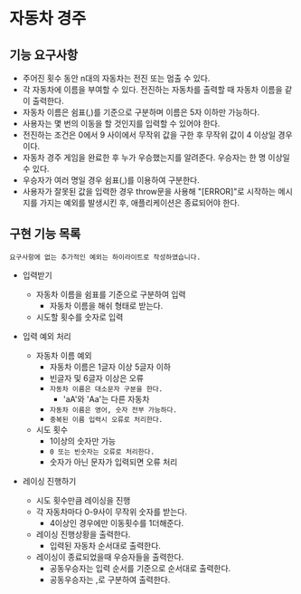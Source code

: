 # 자동차 경주

## 기능 요구사항
- 주어진 횟수 동안 n대의 자동차는 전진 또는 멈출 수 있다.
- 각 자동차에 이름을 부여할 수 있다. 전진하는 자동차를 출력할 때 자동차 이름을 같이 출력한다.
- 자동차 이름은 쉼표(,)를 기준으로 구분하며 이름은 5자 이하만 가능하다.
- 사용자는 몇 번의 이동을 할 것인지를 입력할 수 있어야 한다.
- 전진하는 조건은 0에서 9 사이에서 무작위 값을 구한 후 무작위 값이 4 이상일 경우이다.
- 자동차 경주 게임을 완료한 후 누가 우승했는지를 알려준다. 우승자는 한 명 이상일 수 있다.
- 우승자가 여러 명일 경우 쉼표(,)를 이용하여 구분한다.
- 사용자가 잘못된 값을 입력한 경우 throw문을 사용해 "[ERROR]"로 시작하는 메시지를 가지는 예외를 발생시킨 후, 애플리케이션은 종료되어야 한다.


## 구현 기능 목록
`요구사항에 없는 추가적인 예외는 하이라이트로 작성하였습니다.`

- 입력받기
    - 자동차 이름을 쉼표를 기준으로 구분하여 입력
        - 자동차 이름을 해쉬 형태로 받는다.
    - 시도할 횟수를 숫자로 입력

- 입력 예외 처리
    - 자동차 이름 예외
        - 자동차 이름은 1글자 이상 5글자 이하
        - 빈글자 및 6글자 이상은 오류
        - `자동차 이름은 대소문자 구분을 한다.`
            - 'aA'와 'Aa'는 다른 자동차
        - `자동차 이름은 영어, 숫자 전부 가능하다.`
        - `중복된 이름 입력시 오류로 처리한다.`
    - 시도 횟수
        - 1이상의 숫자만 가능
        - `0 또는 빈숫자는 오류로 처리한다.`
        - 숫자가 아닌 문자가 입력되면 오류 처리

- 레이싱 진행하기
    - 시도 횟수만큼 레이싱을 진행
    - 각 자동차마다 0-9사이 무작위 숫자를 받는다.
        - 4이상인 경우에만 이동횟수를 1더해준다.
    - 레이싱 진행상황을 출력한다.
        - 입력된 자동차 순서대로 출력한다.
    - 레이싱이 종료되었을때 우승자들을 출력한다.
        - 공동우승자는 입력 순서를 기준으로 순서대로 출력한다.
        - 공동우승자는 ,로 구분하여 출력한다.
